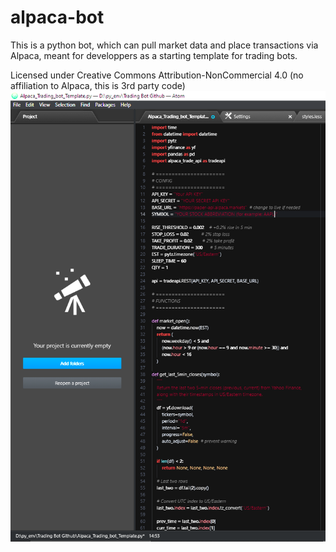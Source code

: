 # alpaca-bot
This is a python bot, which can pull market data and place transactions via Alpaca, meant for developpers as a starting template for trading bots.

Licensed under Creative Commons Attribution-NonCommercial 4.0 (no affiliation to Alpaca, this is 3rd party code)
![App Screenshot failed to load](https://github.com/rutgervanweehaeghe/alpaca-bot/blob/main/alpacabot_1.png)

